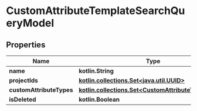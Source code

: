 
# CustomAttributeTemplateSearchQueryModel

## Properties
| Name | Type | Description | Notes |
| ------------ | ------------- | ------------- | ------------- |
| **name** | **kotlin.String** |  |  [optional] |
| **projectIds** | [**kotlin.collections.Set&lt;java.util.UUID&gt;**](java.util.UUID.md) |  |  [optional] |
| **customAttributeTypes** | [**kotlin.collections.Set&lt;CustomAttributeTypesEnum&gt;**](CustomAttributeTypesEnum.md) |  |  [optional] |
| **isDeleted** | **kotlin.Boolean** |  |  [optional] |



